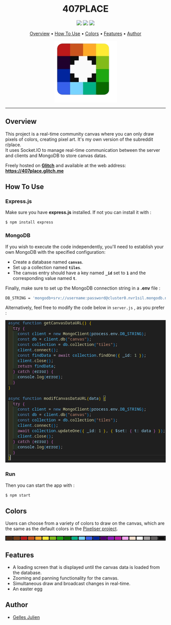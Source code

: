 <h1 align="center">
407PLACE
</h1>

<p align="center">
<a href="https://developer.mozilla.org/en-US/docs/Web/JavaScript"><img src="https://img.shields.io/badge/JavaScript-F7DF1E?style=for-the-badge&logo=javascript&logoColor=black"></a>
<a href="https://expressjs.com"><img src="https://img.shields.io/badge/Express.js-404D59?style=for-the-badge"></a>
<a href="https://www.mongodb.com/"><img src="https://img.shields.io/badge/MongoDB-4EA94B?style=for-the-badge&logo=mongodb&logoColor=white"></a>
</p>

<p align="center">
<a href="#overview">Overview</a> • <a href="#how-to-use">How To Use</a> • <a href="#colors">Colors</a> • <a href="#features">Features</a> • <a href="#author">Author</a><br>
</p>

<p align="center">
<img src="img/logo.png">
</p>

---

## Overview 

This project is a real-time community canvas where you can only draw pixels of colors, creating pixel art. It's my own version of the subreddit r/place.<br>
It uses Socket.IO to manage real-time communication between the server and clients and MongoDB to store canvas datas.

Freely hosted on **[Glitch](https://glitch.com/)** and available at the web address: **https://407place.glitch.me**


## How To Use

### Express.js
Make sure you have **express.js** installed. If not you can install it with :

```bash
$ npm install express
```

### MongoDB

If you wish to execute the code independently, you'll need to establish your own MongoDB with the specified configuration:

- Create a database named **`canvas`**.
- Set up a collection named **`tiles`**.
- The canvas entry should have a key named **`_id`** set to **`1`** and the corresponding value named **`t`**.

Finally, make sure to set up the MongoDB connection string in a **.env** file :

```bash
DB_STRING = 'mongodb+srv://username:password@cluster0.nvr1sil.mongodb.net/?retryWrites=true&w=majority' #Write here your own MongoDB URI connection string
```


Alternatively, feel free to modify the code below in `server.js` , as you prefer :

<img src="img/mongoSetup.png">

### Run

Then you can start the app with :

```bash
$ npm start
```


## Colors

Users can choose from a variety of colors to draw on the canvas, which are the same as the default colors in the [Pixeliser project](https://github.com/Julien-Gelles/Pixeliser).

<img src="img/colors.png">

## Features

- A loading screen that is displayed until the canvas data is loaded from the database.
- Zooming and panning functionality for the canvas.
- Simultaneous draw and broadcast changes in real-time.
- An easter egg 

## Author

- [Gelles Julien](https://www.github.com/julien-gelles)


